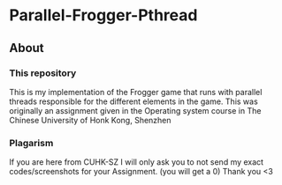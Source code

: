 # Parallel-Frogger-Pthread

## About


### This repository

This is my implementation of the Frogger game that runs with parallel threads responsible for the different elements in the game.
This was originally an assignment given in the Operating system course in The Chinese University of Honk Kong, Shenzhen

### Plagarism

If you are here from CUHK-SZ I will only ask you to not send my exact codes/screenshots for your Assignment. (you will get a 0)
Thank you <3

